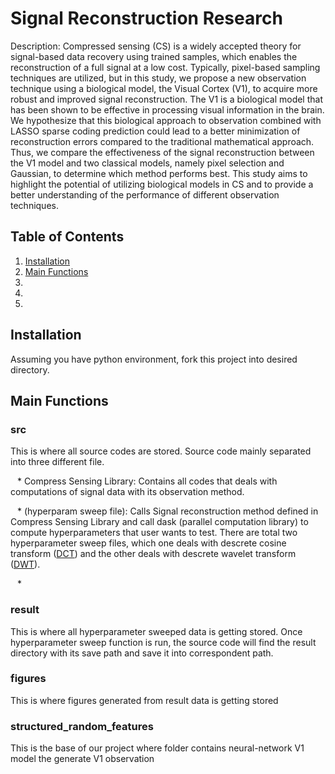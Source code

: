 # Signal Reconstruction Research
Description: Compressed sensing (CS) is a widely accepted theory for signal-based data recovery using trained samples, which enables the reconstruction of a full signal at a low cost. Typically, pixel-based sampling techniques are utilized, but in this study, we propose a new observation technique using a biological model, the Visual Cortex (V1), to acquire more robust and improved signal reconstruction. The V1 is a biological model that has been shown to be effective in processing visual information in the brain. We hypothesize that this biological approach to observation combined with LASSO sparse coding prediction could lead to a better minimization of reconstruction errors compared to the traditional mathematical approach. Thus, we compare the effectiveness of the signal reconstruction between the V1 model and two classical models, namely pixel selection and Gaussian, to determine which method performs best. This study aims to highlight the potential of utilizing biological models in CS and to provide a better understanding of the performance of different observation techniques.

## Table of Contents
1. [Installation](#installation)
2. [Main Functions](#main-functions)
3.
4.
5.

## Installation
Assuming you have python environment, fork this project into desired directory.

## Main Functions

### src
This is where all source codes are stored. Source code mainly separated into three different file. 
    
&ensp; * Compress Sensing Library: Contains all codes that deals with computations of signal data with its observation method. 

&ensp; * (hyperparam sweep file): Calls Signal reconstruction method defined in Compress Sensing Library and call dask (parallel computation library) to compute hyperparameters that user wants to test. There are total two hyperparameter sweep files, which one deals with descrete cosine transform ([DCT](https://en.wikipedia.org/wiki/Dual-clutch_transmission)) and the other deals with descrete wavelet transform ([DWT](https://en.wikipedia.org/wiki/Discrete_wavelet_transform)). 

&ensp; * 

### result
This is where all hyperparameter sweeped data is getting stored. Once hyperparameter sweep function is run, the source code will find the result directory with its save path and save it into correspondent path.

### figures
This is where figures generated from result data is getting stored

### structured_random_features
This is the base of our project where folder contains neural-network V1 model the generate V1 observation

### 